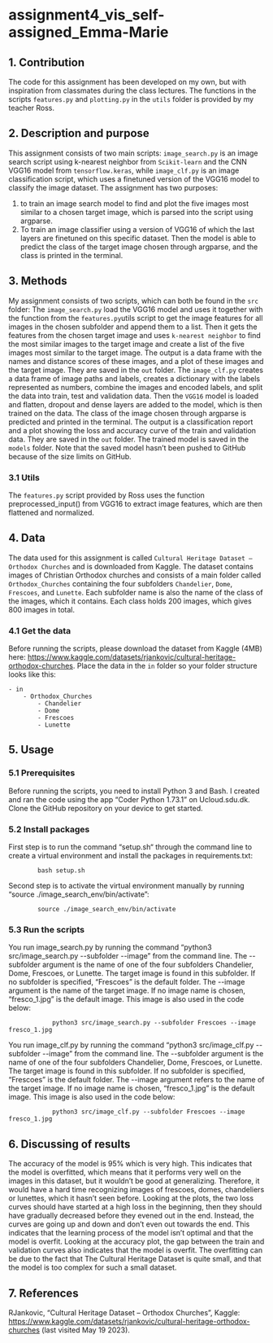 # assignment4_vis_self-assigned_Emma-Marie

## 1. Contribution
The code for this assignment has been developed on my own, but with inspiration from classmates during the class lectures. The functions in the scripts ```features.py``` and ```plotting.py``` in the ```utils``` folder is provided by my teacher Ross. 

## 2. Description and purpose
This assignment consists of two main scripts: ```image_search.py``` is an image search script using k-nearest neighbor from ```Scikit-learn``` and the CNN VGG16 model from ```tensorflow.keras```, while ```image_clf.py``` is an image classification script, which uses a finetuned version of the VGG16 model to classify the image dataset. The assignment has two purposes:
1)	to train an image search model to find and plot the five images most similar to a chosen target image, which is parsed into the script using argparse. 
2)	To train an image classifier using a version of VGG16 of which the last layers are finetuned on this specific dataset. Then the model is able to predict the class of the target image chosen through argparse, and the class is printed in the terminal. 

## 3. Methods
My assignment consists of two scripts, which can both be found in the ```src``` folder:
The ```image_search.py``` load the VGG16 model and uses it together with the function from the ```features.py```utils script to get the image features for all images in the chosen subfolder and append them to a list. Then it gets the features from the chosen target image and uses ```k-nearest neighbor``` to find the most similar images to the target image and create a list of the five images most similar to the target image. The output is a data frame with the names and distance scores of these images, and a plot of these images and the target image. They are saved in the ```out``` folder. 
The ```image_clf.py``` creates a data frame of image paths and labels, creates a dictionary with the labels represented as numbers, combine the images and encoded labels, and split the data into train, test and validation data. Then the ```VGG16``` model is loaded and flatten, dropout and dense layers are added to the model, which is then trained on the data. The class of the image chosen through argparse is predicted and printed in the terminal. The output is a classification report and a plot showing the loss and accuracy curve of the train and validation data. They are saved in the ```out``` folder. The trained model is saved in the ```models``` folder. Note that the saved model hasn’t been pushed to GitHub because of the size limits on GitHub.  

### 3.1 Utils
The ```features.py``` script provided by Ross uses the function preprocessed_input() from VGG16  to extract image features, which are then flattened and normalized. 

## 4. Data
The data used for this assignment is called ```Cultural Heritage Dataset – Orthodox Churches``` and is downloaded from Kaggle. The dataset contains images of Christian Orthodox churches and consists of a main folder called ```Orthodox_Churches``` containing the four subfolders ```Chandelier```, ```Dome```, ```Frescoes```, and ```Lunette```. Each subfolder name is also the name of the class of the images, which it contains. Each class holds 200 images, which gives 800 images in total. 

### 4.1 Get the data
Before running the scripts, please download the dataset from Kaggle (4MB) here: https://www.kaggle.com/datasets/rjankovic/cultural-heritage-orthodox-churches. Place the data in the ```in``` folder so your folder structure looks like this:

```
- in
    - Orthodox_Churches
        - Chandelier
        - Dome
        - Frescoes
        - Lunette
```

## 5. Usage 

### 5.1 Prerequisites
Before running the scripts, you need to install Python 3 and Bash. I created and ran the code using the app “Coder Python 1.73.1” on Ucloud.sdu.dk. Clone the GitHub repository on your device to get started. 

### 5.2 Install packages
First step is to run the command “setup.sh“ through the command line to create a virtual environment and install the packages in requirements.txt:
            
            bash setup.sh

Second step is to activate the virtual environment manually by running “source ./image_search_env/bin/activate”:

            source ./image_search_env/bin/activate

### 5.3 Run the scripts
You run image_search.py by running the command “python3 src/image_search.py --subfolder --image” from the command line. The --subfolder argument is the name of one of the four subfolders Chandelier, Dome, Frescoes, or Lunette. The target image is found in this subfolder. If no subfolder is specified, “Frescoes” is the default folder. The --image argument is the name of the target image. If no image name is chosen, “fresco_1.jpg” is the default image. This image is also used in the code below:
    
                python3 src/image_search.py --subfolder Frescoes --image fresco_1.jpg

You run image_clf.py by running the command “python3 src/image_clf.py --subfolder --image” from the command line. The --subfolder argument is the name of one of the four subfolders Chandelier, Dome, Frescoes, or Lunette. The target image is found in this subfolder. If no subfolder is specified, “Frescoes” is the default folder. The --image argument refers to the name of the target image. If no image name is chosen, “fresco_1.jpg” is the default image. This image is also used in the code below:

                python3 src/image_clf.py --subfolder Frescoes --image fresco_1.jpg

## 6. Discussing of results
The accuracy of the model is 95% which is very high. This indicates that the model is overfitted, which means that it performs very well on the images in this dataset, but it wouldn’t be good at generalizing. Therefore, it would have a hard time recognizing images of frescoes, domes, chandeliers or lunettes, which it hasn’t seen before. Looking at the plots, the two loss curves should have started at a high loss in the beginning, then they should have gradually decreased before they evened out in the end. Instead, the curves are going up and down and don’t even out towards the end. This indicates that the learning process of the model isn’t optimal and that the model is overfit. Looking at the accuracy plot, the gap between the train and validation curves also indicates that the model is overfit. The overfitting can be due to the fact that The Cultural Heritage Dataset is quite small, and that the model is too complex for such a small dataset. 

## 7. References
RJankovic, “Cultural Heritage Dataset – Orthodox Churches”, Kaggle: https://www.kaggle.com/datasets/rjankovic/cultural-heritage-orthodox-churches (last visited May 19 2023). 

